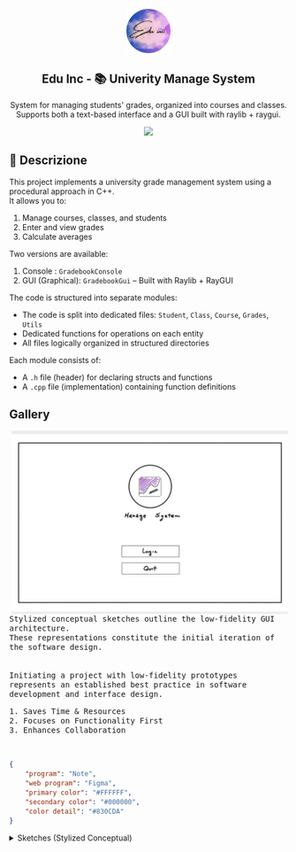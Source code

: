 <p align="center">
    <img src="assets/Logo-edu.png" width="80" />
    <h2 align="center">Edu Inc - 📚 Univerity Manage System</h2>
</p>

<p align="center">System for managing students' grades, organized into courses and classes.  
Supports both a text-based interface and a GUI built with raylib + raygui.</p>

<p align="center">
    <a href="https://github.com/rose-pine/rose-pine-theme">
        <img src="https://img.shields.io/badge/community-Edu%20Inc-26233a?labelColor=191724&style=for-the-badge" />
    </a>
</p>

## 📝 Descrizione 

This project implements a university grade management system using a procedural approach in C++.
<br>
It allows you to:

1. Manage courses, classes, and students
2. Enter and view grades
3. Calculate averages
    
Two versions are available: 

1. Console : `GradebookConsole`
2. GUI (Graphical): `GradebookGui` – Built with Raylib + RayGUI
     
The code is structured into separate modules:

- The code is split into dedicated files: `Student`, `Class`, `Course`, `Grades`, `Utils`
- Dedicated functions for operations on each entity
- All files logically organized in structured directories

Each module consists of:
- A `.h` file (header) for declaring structs and functions
- A `.cpp` file (implementation) containing function definitions


## Gallery

<img align="right" width="500" src="./assets/gallery/Gallery-1.jpg" alt="Gallery">

<p float="left">
  <p float="left">
    <samp><br><br>  
      Stylized conceptual sketches outline the low-fidelity GUI architecture. 
      <br>
      These representations constitute the initial iteration of the software design.
      <br><br><br>  
      Initiating a project with low-fidelity prototypes represents an established best practice in software development and interface design.
    </samp>
  </p>
</p>

<p float="left">
  <p float="left">
    <samp>
      1. Saves Time & Resources   
        <br>  
      2. Focuses on Functionality First 
        <br>  
      3. Enhances Collaboration
    </samp>
  </p>
</p><br>


```Json
{
	"program": "Note",
    "web program": "Figma",
    "primary color": "#FFFFFF",
    "secondary color": "#000000",
    "color detail": "#830CDA"
}
```

<details close>
    <summary><a>Sketches</a> (Stylized Conceptual)</summary>
    <img align="left" width="400" src="./assets/gallery/Gallery-2.jpg" alt="Gallery">
    <img align="left" width="400" src="./assets/gallery/Gallery-3.jpg" alt="Gallery">
    <img align="left" width="400" src="./assets/gallery/Gallery-4.jpg" alt="Gallery">
    <img align="left" width="40" src="./assets/gallery/Gallery-5.jpg" alt="Gallery">
    <br>
    <details close>
        <summary><a>Pop-Up</a></summary>
        <img align="left" width="400" src="./assets/gallery/Gallery-6.jpg" alt="Gallery">
        <img align="left" width="400" src="./assets/gallery/Gallery-7.jpg" alt="Gallery">
        <img align="left" width="400" src="./assets/gallery/Gallery-8.jpg" alt="Gallery">
        <img align="left" width="400" src="./assets/gallery/Gallery-9.jpg" alt="Gallery">
        <img align="left" width="400" src="./assets/gallery/Gallery-10.jpg" alt="Gallery">
    </details>
</details>




